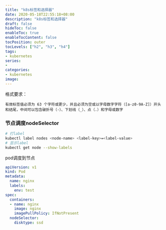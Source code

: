 ```yaml
---
title: "k8s标签和选择器"
date: 2020-05-18T22:55:18+08:00
description: "k8s标签和选择器"
draft: false
hideToc: false
enableToc: true
enableTocContent: false
tocPosition: outer
tocLevels: ["h2", "h3", "h4"]
tags: 
- kubernetes
series:
-
categories: 
- kubernetes
image:
---
```


格式要求：

```
有效标签值必须为 63 个字符或更少，并且必须为空或以字母数字字符（[a-z0-9A-Z]）开头和结尾，中间可以包含破折号（-）、下划线（_）、点（.）和字母或数字
```

### 节点调度nodeSelector

```bash
# 打label
kubectl label nodes <node-name> <label-key>=<label-value>
# 显示label
kubectl get node --show-labels
```

pod调度到节点

```yaml
apiVersion: v1
kind: Pod
metadata:
  name: nginx
  labels:
    env: test
spec:
  containers:
  - name: nginx
    image: nginx
    imagePullPolicy: IfNotPresent
  nodeSelector:
    disktype: ssd
```